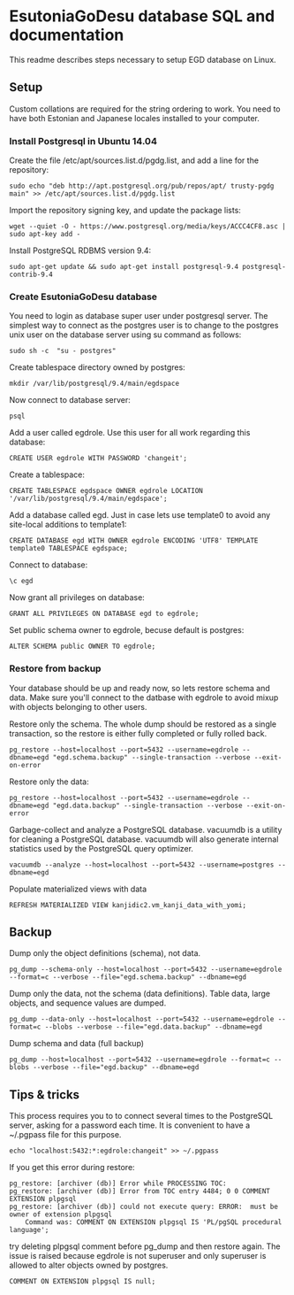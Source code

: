 # EsutoniaGoDesu database SQL and documentation
This readme describes steps necessary to setup EGD database on Linux.

## Setup
Custom collations are required for the string ordering to work. You need to have both Estonian and Japanese locales installed
 to your computer.

### Install Postgresql in Ubuntu 14.04

Create the file /etc/apt/sources.list.d/pgdg.list, and add a line for the repository: 
    
    sudo echo "deb http://apt.postgresql.org/pub/repos/apt/ trusty-pgdg main" >> /etc/apt/sources.list.d/pgdg.list


Import the repository signing key, and update the package lists: 

    wget --quiet -O - https://www.postgresql.org/media/keys/ACCC4CF8.asc | sudo apt-key add -

Install PostgreSQL RDBMS version 9.4: 

    sudo apt-get update && sudo apt-get install postgresql-9.4 postgresql-contrib-9.4

### Create EsutoniaGoDesu database

You need to login as database super user under postgresql server. The simplest way to connect as the postgres user is
to change to the postgres unix user on the database server using su command as follows:
    
    sudo sh -c  "su - postgres"
    
Create tablespace directory owned by postgres: 
    
    mkdir /var/lib/postgresql/9.4/main/egdspace

Now connect to database server: 

    psql

Add a user called egdrole. Use this user for all work regarding this database: 

    CREATE USER egdrole WITH PASSWORD 'changeit';
    
Create a tablespace:
    
    CREATE TABLESPACE egdspace OWNER egdrole LOCATION '/var/lib/postgresql/9.4/main/egdspace';

Add a database called egd. Just in case lets use template0 to avoid any site-local additions to template1:

    CREATE DATABASE egd WITH OWNER egdrole ENCODING 'UTF8' TEMPLATE template0 TABLESPACE egdspace;

Connect to database:

    \c egd

Now grant all privileges on database:

    GRANT ALL PRIVILEGES ON DATABASE egd to egdrole;
    
Set public schema owner to egdrole, becuse default is postgres:
    
    ALTER SCHEMA public OWNER TO egdrole;               

### Restore from backup
Your database should be up and ready now, so lets restore schema and data. 
Make sure you'll connect to the datbase with egdrole to avoid mixup with objects belonging to other users.   
 
Restore only the schema. The whole dump should be restored as a single transaction, so the restore is either fully completed or fully rolled back.  

    pg_restore --host=localhost --port=5432 --username=egdrole --dbname=egd "egd.schema.backup" --single-transaction --verbose --exit-on-error
    

Restore only the data:

    pg_restore --host=localhost --port=5432 --username=egdrole --dbname=egd "egd.data.backup" --single-transaction --verbose --exit-on-error


Garbage-collect and analyze a PostgreSQL database.
vacuumdb is a utility for cleaning a PostgreSQL database. 
vacuumdb will also generate internal statistics used by the PostgreSQL query optimizer.
    
    vacuumdb --analyze --host=localhost --port=5432 --username=postgres --dbname=egd


Populate materialized views with data

	REFRESH MATERIALIZED VIEW kanjidic2.vm_kanji_data_with_yomi;

## Backup

Dump only the object definitions (schema), not data.

    pg_dump --schema-only --host=localhost --port=5432 --username=egdrole --format=c --verbose --file="egd.schema.backup" --dbname=egd

Dump only the data, not the schema (data definitions). Table data, large objects, and sequence values are dumped.
    
    pg_dump --data-only --host=localhost --port=5432 --username=egdrole --format=c --blobs --verbose --file="egd.data.backup" --dbname=egd


Dump schema and data (full backup)

	pg_dump --host=localhost --port=5432 --username=egdrole --format=c --blobs --verbose --file="egd.backup" --dbname=egd


## Tips & tricks

This process requires you to to connect several times to the PostgreSQL server, asking for a password each time. 
It is convenient to have a ~/.pgpass file for this purpose.

    echo "localhost:5432:*:egdrole:changeit" >> ~/.pgpass
  
    
If you get this error during restore:    
    
    pg_restore: [archiver (db)] Error while PROCESSING TOC:
    pg_restore: [archiver (db)] Error from TOC entry 4484; 0 0 COMMENT EXTENSION plpgsql 
    pg_restore: [archiver (db)] could not execute query: ERROR:  must be owner of extension plpgsql
        Command was: COMMENT ON EXTENSION plpgsql IS 'PL/pgSQL procedural language';
    
try deleting plpgsql comment before pg_dump and then restore again. The issue is raised because egdrole is not 
superuser and only superuser is allowed to alter objects owned by postgres. 

    COMMENT ON EXTENSION plpgsql IS null;
    
    
    